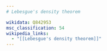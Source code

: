 ```yaml
---
# Lebesgue's density theorem

wikidata: Q842953
msc_classification: 54
wikipedia_links:
  - "[[Lebesgue's density theorem]]"
---
```

